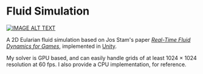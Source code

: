 # Fluid Simulation

[![IMAGE ALT TEXT](https://i.imgur.com/p43BJVu.jpg)](http://www.youtube.com/watch?v=aUgFWNUzMw0 "Eularian Fluid Simulation")

A 2D Eularian fluid simulation  based on Jos Stam's paper *[Real-Time Fluid Dynamics for Games](https://pdfs.semanticscholar.org/847f/819a4ea14bd789aca8bc88e85e906cfc657c.pdf)*, implemented in [Unity](https://unity3d.com/).

My solver is GPU based, and can easily handle grids of at least 1024 × 1024 resolution at 60 fps.
I also provide a CPU implementation, for reference.
